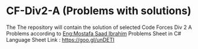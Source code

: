 # CF-Div2-A (Problems with solutions)
 The The repository will contain the solution of selected Code Forces Div 2 A Problems according to [Eng:Mostafa Saad Ibrahim](https://github.com/mostafa-saad) Problems Sheet in C# Language
 Sheet Link : https://goo.gl/unDETI
